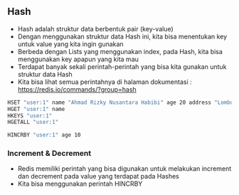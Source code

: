 ## Hash

- Hash adalah struktur data berbentuk pair (key-value)
- Dengan menggunakan struktur data Hash ini, kita bisa menentukan key untuk value yang kita ingin gunakan
- Berbeda dengan Lists yang menggunakan index, pada Hash, kita bisa menggunakan key apapun yang kita mau
- Terdapat banyak sekali perintah-perintah yang bisa kita gunakan untuk struktur data Hash
- Kita bisa lihat semua perintahnya di halaman dokumentasi : https://redis.io/commands/?group=hash 

```bash
HSET "user:1" name "Ahmad Rizky Nusantara Habibi" age 20 address "Lombok, Indonesia" job "Software Engineer"
HGET "user:1" name
HKEYS "user:1"
HGETALL "user:1"

HINCRBY "user:1" age 10
```

### Increment & Decrement

- Redis memiliki perintah yang bisa digunakan untuk melakukan increment dan decrement pada value yang terdapat pada Hashes
- Kita bisa menggunakan perintah HINCRBY